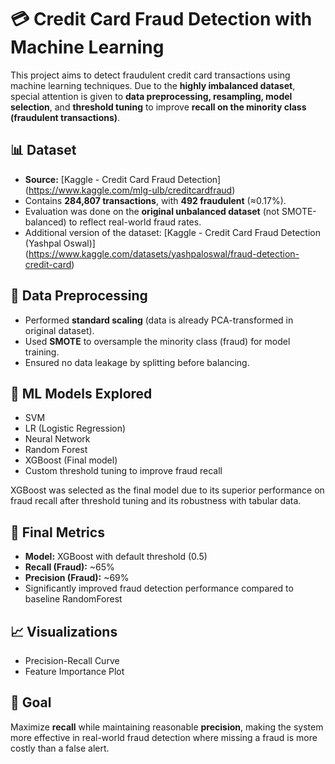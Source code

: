 # 💳 Credit Card Fraud Detection with Machine Learning

This project aims to detect fraudulent credit card transactions using machine learning techniques. Due to the **highly imbalanced dataset**, special attention is given to **data preprocessing, resampling, model selection**, and **threshold tuning** to improve **recall on the minority class (fraudulent transactions)**.

## 📊 Dataset
- **Source:** [Kaggle - Credit Card Fraud Detection] (https://www.kaggle.com/mlg-ulb/creditcardfraud)
- Contains **284,807 transactions**, with **492 fraudulent** (≈0.17%).
- Evaluation was done on the **original unbalanced dataset** (not SMOTE-balanced) to reflect real-world fraud rates.
- Additional version of the dataset: [Kaggle - Credit Card Fraud Detection (Yashpal Oswal)] (https://www.kaggle.com/datasets/yashpaloswal/fraud-detection-credit-card)

## 🧹 Data Preprocessing
- Performed **standard scaling** (data is already PCA-transformed in original dataset).
- Used **SMOTE** to oversample the minority class (fraud) for model training.
- Ensured no data leakage by splitting before balancing.

## 🧠 ML Models Explored
- SVM
- LR (Logistic Regression)
- Neural Network
- Random Forest
- XGBoost (Final model)
- Custom threshold tuning to improve fraud recall

XGBoost was selected as the final model due to its superior performance on fraud recall after threshold tuning and its robustness with tabular data.

## 🧪 Final Metrics
- **Model:** XGBoost with default threshold (0.5)
- **Recall (Fraud):** ~65%
- **Precision (Fraud):** ~69%
- Significantly improved fraud detection performance compared to baseline RandomForest

## 📈 Visualizations
- Precision-Recall Curve
- Feature Importance Plot

## 🎯 Goal
Maximize **recall** while maintaining reasonable **precision**, making the system more effective in real-world fraud detection where missing a fraud is more costly than a false alert.

